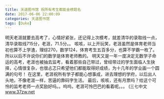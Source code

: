 ```yaml
---
title: 天道图书馆 祝所有考生都能金榜题名
date: 2017-06-06 22:00:09
categories: 天道图书馆
tags: [Duke]
---
```


明天老涯就要去高考了，心情好紧张，还记得上次模考，就差清华的录取线一点，清华录取线715分，老涯，71.5分。。
咳咳，以上开玩笑，老涯虽然是体育老师当初也算不上学渣，理综270，数学124，体育考生五百多分，也算不学霸一枚了。所以以后不许说你们的数学是体育老师教的。
明天又是一年一度决定无数学子命运的高考，老涯也被抽去监考，看着那些自己带过，曾经带过的学生面临人生抉择，心情很复杂，也很忐忑只希望他们都能取得好成绩，为十几年的学业画一个圆满的句号！
在这里，老涯祝所有学子都能心想事成，进去理想的学府，以后出人头地，不像老涯一样，苦逼的靠码字生活。
最后，咳咳，还有月票吗？给这个可怜的监考老师一点奖励好吗。。呜呜，老涯可怜巴巴的看着呢。。。
(三七中文 www.37zw.net